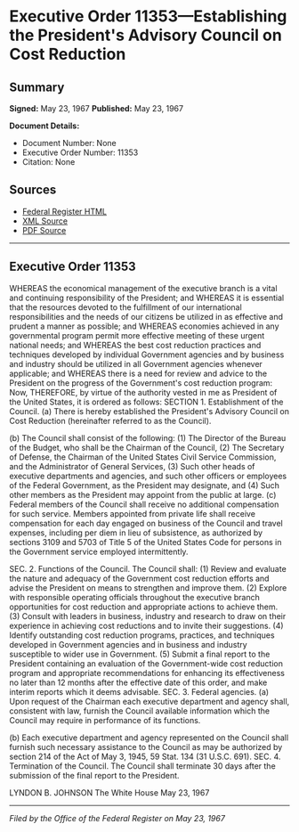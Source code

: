 # Executive Order 11353—Establishing the President's Advisory Council on Cost Reduction

## Summary

**Signed:** May 23, 1967
**Published:** May 23, 1967

**Document Details:**
- Document Number: None
- Executive Order Number: 11353
- Citation: None

## Sources
- [Federal Register HTML](https://www.presidency.ucsb.edu/documents/executive-order-11353-establishing-the-presidents-advisory-council-cost-reduction)
- [XML Source](None)
- [PDF Source](None)

---

## Executive Order 11353

WHEREAS the economical management of the executive branch is a vital and continuing responsibility of the President; and
WHEREAS it is essential that the resources devoted to the fulfillment of our international responsibilities and the needs of our citizens be utilized in as effective and prudent a manner as possible; and
WHEREAS economies achieved in any governmental program permit more effective meeting of these urgent national needs; and
WHEREAS the best cost reduction practices and techniques developed by individual Government agencies and by business and industry should be utilized in all Government agencies whenever applicable; and
WHEREAS there is a need for review and advice to the President on the progress of the Government's cost reduction program:
Now, THEREFORE, by virtue of the authority vested in me as President of the United States, it is ordered as follows:
SECTION 1. Establishment of the Council. (a) There is hereby established the President's Advisory Council on Cost Reduction (hereinafter referred to as the Council).

(b) The Council shall consist of the following:
    (1) The Director of the Bureau of the Budget, who shall be the Chairman of the Council,
    (2) The Secretary of Defense, the Chairman of the United States Civil Service Commission, and the Administrator of General Services,
    (3) Such other heads of executive departments and agencies, and such other officers or employees of the Federal Government, as the President may designate, and
    (4) Such other members as the President may appoint from the public at large.
(c) Federal members of the Council shall receive no additional compensation for such service. Members appointed from private life shall receive compensation for each day engaged on business of the Council and travel expenses, including per diem in lieu of subsistence, as authorized by sections 3109 and 5703 of Title 5 of the United States Code for persons in the Government service employed intermittently.

SEC. 2. Functions of the Council. The Council shall:
    (1) Review and evaluate the nature and adequacy of the Government cost reduction efforts and advise the President on means to strengthen and improve them.
    (2) Explore with responsible operating officials throughout the executive branch opportunities for cost reduction and appropriate actions to achieve them.
    (3) Consult with leaders in business, industry and research to draw on their experience in achieving cost reductions and to invite their suggestions.
    (4) Identify outstanding cost reduction programs, practices, and techniques developed in Government agencies and in business and industry susceptible to wider use in Government.
    (5) Submit a final report to the President containing an evaluation of the Government-wide cost reduction program and appropriate recommendations for enhancing its effectiveness no later than 12 months after the effective date of this order, and make interim reports which it deems advisable.
SEC. 3. Federal agencies. (a) Upon request of the Chairman each executive department and agency shall, consistent with law, furnish the Council available information which the Council may require in performance of its functions.

(b) Each executive department and agency represented on the Council shall furnish such necessary assistance to the Council as may be authorized by section 214 of the Act of May 3, 1945, 59 Stat. 134 (31 U.S.C. 691).
SEC. 4. Termination of the Council. The Council shall terminate 30 days after the submission of the final report to the President.

LYNDON B. JOHNSON
The White House
May 23, 1967

---

*Filed by the Office of the Federal Register on May 23, 1967*
